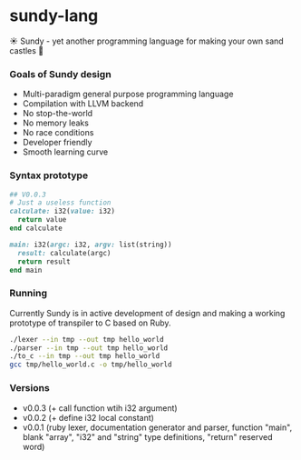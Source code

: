# sundy-lang
☀️ Sundy - yet another programming language for making your own sand castles 👑

### Goals of Sundy design

* Multi-paradigm general purpose programming language
* Compilation with LLVM backend
* No stop-the-world
* No memory leaks
* No race conditions
* Developer friendly
* Smooth learning curve

### Syntax prototype

```ruby
## V0.0.3
# Just a useless function
calculate: i32(value: i32)
  return value
end calculate

main: i32(argc: i32, argv: list(string))
  result: calculate(argc)
  return result
end main
```

### Running

Currently Sundy is in active development of design and making a working prototype of transpiler to C based on Ruby.

```sh
./lexer --in tmp --out tmp hello_world
./parser --in tmp --out tmp hello_world
./to_c --in tmp --out tmp hello_world
gcc tmp/hello_world.c -o tmp/hello_world
```

### Versions
* v0.0.3 (+ call function wtih i32 argument)
* v0.0.2 (+ define i32 local constant)
* v0.0.1 (ruby lexer, documentation generator and parser, function "main", blank "array", "i32" and "string" type definitions, "return" reserved word)